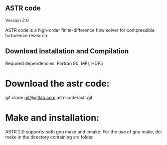 ## ASTR code 
Version 2.0 

ASTR code is a high-order finite-difference flow solver for compressible turbulence research.

## Download Installation and Compilation
Required dependencies: Fortran 90, MPI, HDF5

# Download the astr code:
git clone git@gitlab.com:astr-code/astr.git

# Make and installation:
ASTR 2.0 supports both gnu make and cmake.
For the use of gnu make, do:
make 
in the directory containing src folder
